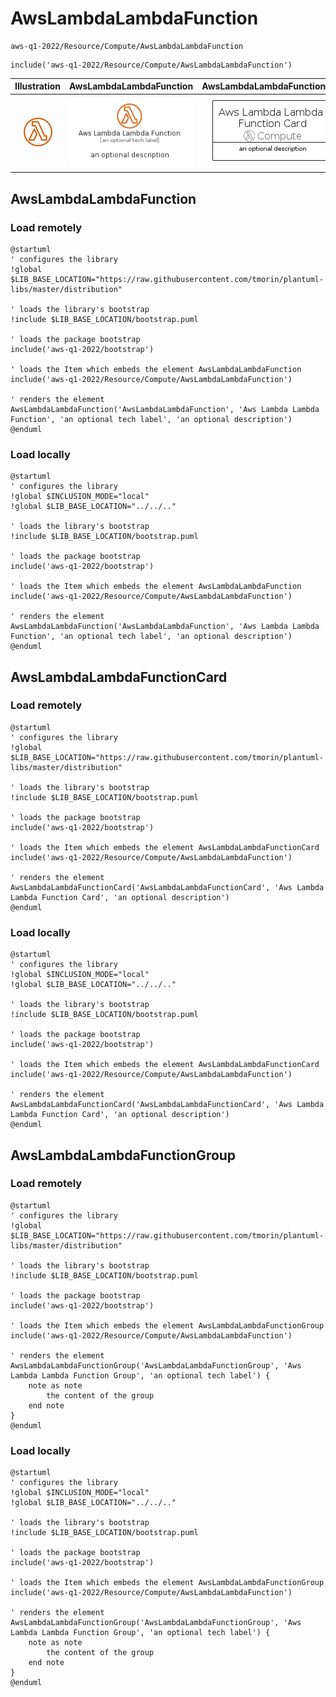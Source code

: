 # AwsLambdaLambdaFunction


```text
aws-q1-2022/Resource/Compute/AwsLambdaLambdaFunction
```

```text
include('aws-q1-2022/Resource/Compute/AwsLambdaLambdaFunction')
```



| Illustration | AwsLambdaLambdaFunction | AwsLambdaLambdaFunctionCard | AwsLambdaLambdaFunctionGroup |
| :---: | :---: | :---: | :---: |
| ![illustration for Illustration](../../../aws-q1-2022/Resource/Compute/AwsLambdaLambdaFunction.png) | ![illustration for AwsLambdaLambdaFunction](../../../aws-q1-2022/Resource/Compute/AwsLambdaLambdaFunction.Local.png) | ![illustration for AwsLambdaLambdaFunctionCard](../../../aws-q1-2022/Resource/Compute/AwsLambdaLambdaFunctionCard.Local.png) | ![illustration for AwsLambdaLambdaFunctionGroup](../../../aws-q1-2022/Resource/Compute/AwsLambdaLambdaFunctionGroup.Local.png) |




## AwsLambdaLambdaFunction

### Load remotely
```plantuml
@startuml
' configures the library
!global $LIB_BASE_LOCATION="https://raw.githubusercontent.com/tmorin/plantuml-libs/master/distribution"

' loads the library's bootstrap
!include $LIB_BASE_LOCATION/bootstrap.puml

' loads the package bootstrap
include('aws-q1-2022/bootstrap')

' loads the Item which embeds the element AwsLambdaLambdaFunction
include('aws-q1-2022/Resource/Compute/AwsLambdaLambdaFunction')

' renders the element
AwsLambdaLambdaFunction('AwsLambdaLambdaFunction', 'Aws Lambda Lambda Function', 'an optional tech label', 'an optional description')
@enduml
```

### Load locally
```plantuml
@startuml
' configures the library
!global $INCLUSION_MODE="local"
!global $LIB_BASE_LOCATION="../../.."

' loads the library's bootstrap
!include $LIB_BASE_LOCATION/bootstrap.puml

' loads the package bootstrap
include('aws-q1-2022/bootstrap')

' loads the Item which embeds the element AwsLambdaLambdaFunction
include('aws-q1-2022/Resource/Compute/AwsLambdaLambdaFunction')

' renders the element
AwsLambdaLambdaFunction('AwsLambdaLambdaFunction', 'Aws Lambda Lambda Function', 'an optional tech label', 'an optional description')
@enduml
```

## AwsLambdaLambdaFunctionCard

### Load remotely
```plantuml
@startuml
' configures the library
!global $LIB_BASE_LOCATION="https://raw.githubusercontent.com/tmorin/plantuml-libs/master/distribution"

' loads the library's bootstrap
!include $LIB_BASE_LOCATION/bootstrap.puml

' loads the package bootstrap
include('aws-q1-2022/bootstrap')

' loads the Item which embeds the element AwsLambdaLambdaFunctionCard
include('aws-q1-2022/Resource/Compute/AwsLambdaLambdaFunction')

' renders the element
AwsLambdaLambdaFunctionCard('AwsLambdaLambdaFunctionCard', 'Aws Lambda Lambda Function Card', 'an optional description')
@enduml
```

### Load locally
```plantuml
@startuml
' configures the library
!global $INCLUSION_MODE="local"
!global $LIB_BASE_LOCATION="../../.."

' loads the library's bootstrap
!include $LIB_BASE_LOCATION/bootstrap.puml

' loads the package bootstrap
include('aws-q1-2022/bootstrap')

' loads the Item which embeds the element AwsLambdaLambdaFunctionCard
include('aws-q1-2022/Resource/Compute/AwsLambdaLambdaFunction')

' renders the element
AwsLambdaLambdaFunctionCard('AwsLambdaLambdaFunctionCard', 'Aws Lambda Lambda Function Card', 'an optional description')
@enduml
```

## AwsLambdaLambdaFunctionGroup

### Load remotely
```plantuml
@startuml
' configures the library
!global $LIB_BASE_LOCATION="https://raw.githubusercontent.com/tmorin/plantuml-libs/master/distribution"

' loads the library's bootstrap
!include $LIB_BASE_LOCATION/bootstrap.puml

' loads the package bootstrap
include('aws-q1-2022/bootstrap')

' loads the Item which embeds the element AwsLambdaLambdaFunctionGroup
include('aws-q1-2022/Resource/Compute/AwsLambdaLambdaFunction')

' renders the element
AwsLambdaLambdaFunctionGroup('AwsLambdaLambdaFunctionGroup', 'Aws Lambda Lambda Function Group', 'an optional tech label') {
    note as note
        the content of the group
    end note
}
@enduml
```

### Load locally
```plantuml
@startuml
' configures the library
!global $INCLUSION_MODE="local"
!global $LIB_BASE_LOCATION="../../.."

' loads the library's bootstrap
!include $LIB_BASE_LOCATION/bootstrap.puml

' loads the package bootstrap
include('aws-q1-2022/bootstrap')

' loads the Item which embeds the element AwsLambdaLambdaFunctionGroup
include('aws-q1-2022/Resource/Compute/AwsLambdaLambdaFunction')

' renders the element
AwsLambdaLambdaFunctionGroup('AwsLambdaLambdaFunctionGroup', 'Aws Lambda Lambda Function Group', 'an optional tech label') {
    note as note
        the content of the group
    end note
}
@enduml
```

